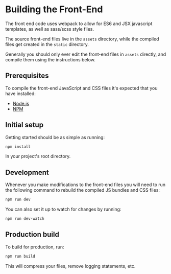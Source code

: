 Building the Front-End 
======================

The front end code uses webpack to allow for ES6 and JSX javascript templates,
as well as sass/scss style files.

The source front-end files live in the `assets` directory, while the compiled files
get created in the `static` directory.

Generally you should only ever edit the front-end files in `assets` directly, 
and compile them using the instructions below.

## Prerequisites

To compile the front-end JavaScript and CSS files it's expected that you have installed:

- [Node.js](https://nodejs.org/)
- [NPM](https://docs.npmjs.com/downloading-and-installing-node-js-and-npm)

## Initial setup

Getting started should be as simple as running:

```bash
npm install
```

In your project's root directory.

## Development

Whenever you make modifications to the front-end files you will need to run
the following command to rebuild the compiled JS bundles and CSS files:

```bash
npm run dev
```

You can also set it up to watch for changes by running:

```bash
npm run dev-watch
```

## Production build

To build for production, run:

```bash
npm run build
```

This will compress your files, remove logging statements, etc.
